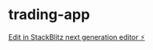 # trading-app

[Edit in StackBlitz next generation editor ⚡️](https://stackblitz.com/~/github.com/asgaraliyev/trading-app)